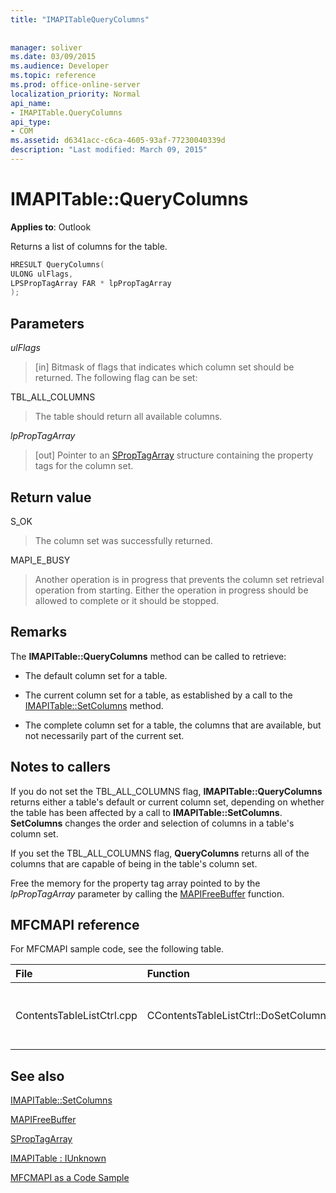```yaml
---
title: "IMAPITableQueryColumns"
 
 
manager: soliver
ms.date: 03/09/2015
ms.audience: Developer
ms.topic: reference
ms.prod: office-online-server
localization_priority: Normal
api_name:
- IMAPITable.QueryColumns
api_type:
- COM
ms.assetid: d6341acc-c6ca-4605-93af-77230040339d
description: "Last modified: March 09, 2015"
---
```


# IMAPITable::QueryColumns

  
  
**Applies to**: Outlook 
  
Returns a list of columns for the table.
  
```cpp
HRESULT QueryColumns(
ULONG ulFlags,
LPSPropTagArray FAR * lpPropTagArray
);
```

## Parameters

 _ulFlags_
  
> [in] Bitmask of flags that indicates which column set should be returned. The following flag can be set:
    
TBL_ALL_COLUMNS 
  
> The table should return all available columns.
    
 _lpPropTagArray_
  
> [out] Pointer to an [SPropTagArray](sproptagarray.md) structure containing the property tags for the column set. 
    
## Return value

S_OK 
  
> The column set was successfully returned.
    
MAPI_E_BUSY 
  
> Another operation is in progress that prevents the column set retrieval operation from starting. Either the operation in progress should be allowed to complete or it should be stopped.
    
## Remarks

The **IMAPITable::QueryColumns** method can be called to retrieve: 
  
- The default column set for a table.
    
- The current column set for a table, as established by a call to the [IMAPITable::SetColumns](imapitable-setcolumns.md) method. 
    
- The complete column set for a table, the columns that are available, but not necessarily part of the current set.
    
## Notes to callers

If you do not set the TBL_ALL_COLUMNS flag, **IMAPITable::QueryColumns** returns either a table's default or current column set, depending on whether the table has been affected by a call to **IMAPITable::SetColumns**. **SetColumns** changes the order and selection of columns in a table's column set. 
  
If you set the TBL_ALL_COLUMNS flag, **QueryColumns** returns all of the columns that are capable of being in the table's column set. 
  
Free the memory for the property tag array pointed to by the  _lpPropTagArray_ parameter by calling the [MAPIFreeBuffer](mapifreebuffer.md) function. 
  
## MFCMAPI reference

For MFCMAPI sample code, see the following table.
  
|**File**|**Function**|**Comment**|
|:-----|:-----|:-----|
|ContentsTableListCtrl.cpp  <br/> |CContentsTableListCtrl::DoSetColumns  <br/> |MFCMAPI uses the **IMAPITable::QueryColumns** method to retrieve the current column set for a table so the user can edit it.  <br/> |
   
## See also



[IMAPITable::SetColumns](imapitable-setcolumns.md)
  
[MAPIFreeBuffer](mapifreebuffer.md)
  
[SPropTagArray](sproptagarray.md)
  
[IMAPITable : IUnknown](imapitableiunknown.md)


[MFCMAPI as a Code Sample](mfcmapi-as-a-code-sample.md)

